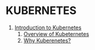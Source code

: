 # KUBERNETES

1. [Introduction to Kubernetes](./Introduction/)
    1. [Overview of Kubeternetes](./Introduction/overview.md)
    2. [Why Kuberenetes?](./Introduction/why_k8s.md)